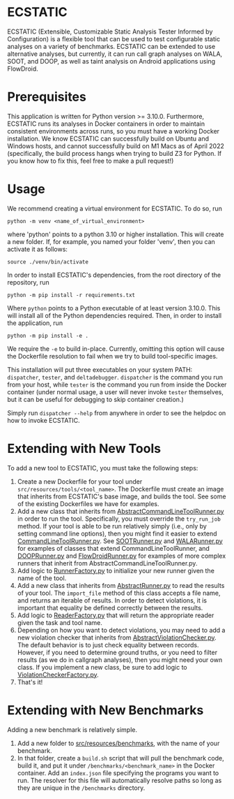 # ECSTATIC

ECSTATIC (Extensible, Customizable Static Analysis Tester Informed by Configuration) is a flexible tool that can be used to test configurable 
static analyses on a variety of benchmarks.
ECSTATIC can be extended to use alternative analyses, but currently, it can run 
call graph analyses on WALA, SOOT, and DOOP, as well as taint analysis on Android
applications using FlowDroid.

# Prerequisites
This application is written for Python version >= 3.10.0. Furthermore, 
ECSTATIC runs its analyses in Docker containers in order to maintain consistent
environments across runs, so you must have a working Docker installation.
We know ECSTATIC can successfully build on Ubuntu and Windows hosts, and cannot successfully 
build on M1 Macs as of April 2022 (specifically, the build process hangs when trying to build Z3 for Python.
If you know how to fix this, feel free to make a pull request!)

# Usage

We recommend creating a virtual environment for ECSTATIC. To do so, run

`python -m venv <name_of_virtual_environment>`

where 'python' points to a python 3.10 or higher installation. This will create a new folder. If, for example, you named your folder 'venv', then
you can activate it as follows:

`source ./venv/bin/activate`

In order to install ECSTATIC's dependencies, from the root directory of the repository, run

`python -m pip install -r requirements.txt`

Where `python` points to a Python executable of at least version 3.10.0. 
This will install all of the Python dependencies required. Then, in order to install
the application, run

`python -m pip install -e .`

We require the `-e` to build in-place. Currently, omitting this option will cause the Dockerfile resolution to fail when we try to build tool-specific images.

This installation will put three executables on your system PATH: `dispatcher`, `tester`, and `deltadebugger`.
`dispatcher` is the command you run from your host, while `tester` is the command you run from inside the Docker container (under normal usage, a user
will never invoke `tester` themselves, but it can be useful for debugging to skip
container creation.)

Simply run `dispatcher --help` from anywhere in order to see the helpdoc on how to
invoke ECSTATIC.

# Extending with New Tools

To add a new tool to ECSTATIC, you must take the following steps:
1. Create a new Dockerfile for your tool under `src/resources/tools/<tool_name>`.
The Dockerfile must create an image that inherits from ECSTATIC's base image, and builds the tool. See some of the 
existing Dockerfiles we have for examples.
2. Add a new class that inherits from [AbstractCommandLineToolRunner.py](src/ecstatic/runners/AbstractCommandLineToolRunners.py) 
in order to run the tool. Specifically, you must override the `try_run_job` method. If your tool is able to be run relatively simply
(i.e., only by setting command line options), then you might find it easier to 
extend [CommandLineToolRunner.py](src/ecstatic/runners/CommandLineToolRunner.py). See [SOOTRunner.py](src/ecstatic/runners/SOOTRunner.py) 
and [WALARunner.py](src/ecstatic/runners/WALARunner.py) for examples of classes that extend CommandLineToolRunner, and 
[DOOPRunner.py](src/ecstatic/runners/DOOPRunner.py) and [FlowDroidRunner.py](src/ecstatic/runners/FlowDroidRunner.py) for examples of more complex
runners that inherit from AbstractCommandLineToolRunner.py.
3. Add logic to [RunnerFactory.py](src/ecstatic/runners/RunnerFactory.py) to initialize your new runner given the 
name of the tool.
4. Add a new class that inherits from [AbstractRunner.py](src/ecstatic/readers/AbstractReader.py) to read the results of your tool.
The `import_file` method of this class accepts a file name, and returns an iterable of results.
In order to detect violations, it is important that equality be defined correctly between the results.
5. Add logic to [ReaderFactory.py](src/ecstatic/readers/ReaderFactory.py) that will return the appropriate reader given the task and tool name.
6. Depending on how you want to detect violations, you may need to add a new violation checker that inherits from 
[AbstractViolationChecker.py](src/ecstatic/violation_checkers/AbstractViolationChecker.py). The default behavior is 
to just check equality between records. However, if you need to determine ground truths, or you need to filter results 
(as we do in callgraph analyses), then you might need your own class. If you implement a new class, be sure to add logic to
[ViolationCheckerFactory.py](src/ecstatic/violation_checkers/ViolationCheckerFactory.py).
7. That's it!

# Extending with New Benchmarks
Adding a new benchmark is relatively simple.
1. Add a new folder to [src/resources/benchmarks](src/resources/benchmarks), with the name of your benchmark.
2. In that folder, create a `build.sh` script that will pull the benchmark code, build it, and put it under 
`/benchmarks/<benchmark_name>` in the Docker container. Add an `index.json` file specifying the programs you want to 
run. The resolver for this file will automatically resolve paths so long as they are unique in the `/benchmarks`
directory.  